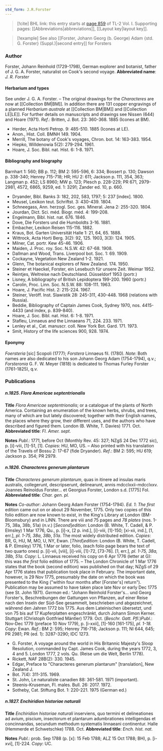 ```yaml
---
std_form: J.R.Forster
---
```


> [!cite] BHL link: this entry starts at [page 859](https://www.biodiversitylibrary.org/page/33120990) of TL-2 Vol. I.
> Supporting pages: [[Abbreviations|abbreviations]], [[Layout key|layout key]].

> [!example] See also [[Forster, Johann Georg (b. George) Adam {std. G. Forster} (Suppl.)|second entry]] for Forsters
### Author

Forster, Johann Reinhold (1729-1798), German explorer and botanist, father of J. G. A. Forster, naturalist on Cook's second voyage. 
**Abbreviated name**: *J. R. Forster*

#### Herbarium and types

See under J. G. A. Forster. – The original drawings for the *Characteres* are now at [[Collection BM|BM]]. In addition there are 131 copper engravings of a planned *Herbarium australe* at [[Collection BM|BM]] and [[Collection LE|LE]]. For further details on manuscripts and drawings see Nissen (644) and Hoare (1971).
*Ref*.: Britten, J. Bot. 23: 360-368. 1885 (Icones at BM).
- Herder, Acta Horti Petrop. 9: 485-510. 1885 (Icones at LE).
- Anon., Hist. Coll. BMNH 149. 1904.
- Merrill, The botany of Cook's voyages, Chron. bot. 14: 163-383. 1954.
- Hiepko, Willdenowia 5(2): 279-294. 1961.
- Hoare, J. Soc. Bibl. nat. Hist. 6: 1-8. 1971.

#### Bibliography and biography

Barnhart 1: 560; BB p. 112; BM 2: 595-596, 6: 334; Bossert p. 130; Dawson p. 338-340; Henrey 715-718; HR; HU 2: 611; Jackson p. 111, 354, 363; Langman p. 452; LS 8960; MW p. 123; Plesch p. 228-229; PR 671, 2979-2981, 4572, 6865, 9259, ed. 1: 3291; Zander ed. 10, p. 660.
- Dryander, Bibl. Banks 3: 182, 202, 583, 1797; 5: 237 \[index\]. 1800.
- Meusel, Lexikon teut. Schriftst. 3: 430-439. 1804.
- Schneegass, Ann. herzogl. Soc. ges. Mineral. Jena 2: 255-320. 1804.
- Jourdan, Dict. Sci. méd. Biogr. méd. 4: 199-208.
- Engelmann, Bibl. hist. nat. 676. 1846.
- Dove, Die Forsters und die Humboldts 3-16. 1881.
- Embacher, Lexikon Reisen 115-116. 1882.
- Kraus, Bot. Garten Universität Halle 1: 21, 64, 65. 1888.
- Wittrock, Acta Horti Berg. 3(2): 92, 125. 1903, 3(3): 124. 1905.
- Milner, Cat. portr. Kew 45-46. 1906.
- Maiden, J. Proc. roy. Soc. N.S.W. 42: 67-68. 1908.
- Dallman and Wood, Trans. Liverpool bot. Soc. 1: 69. 1909.
- Cockayne, Vegetation New Zealand 1-2. 1921.
- Glenn, The botanical explorers of New Zealand. 174. 1950.
- Steiner et Haeckel, Forster, ein Lesebuch für unsere Zeit. Weimar 1952.
- Reintjes, Weltreise nach Deutschland. Düsseldorf 1953 (portr.)
- Lisney, A bibliography of British Lepidoptera 199-200. 1960 (portr.)
- Carolin, Proc. Linn. Soc. N.S.W. 88: 108-111. 1963.
- Hoare, J. Pacific Hist. 2: 215-224. 1967.
- Steiner, Veröff. Inst. Slawistik 28: 245-311, 430-448. 1968 (relations with Russia).
- Beddie, Bibliography of Captain James Cook, Sydney 1970, nos. 4415-4433 (and index, p. 839-840).
- Hoare, J. Soc. Bibl. nat. Hist. 6: 1-8. 1971.
- Stafleu, Linnaeus and the Linnaeans 71, 224. 233. 1971.
- Lenley et al., Cat. manuscr. coll. New York Bot. Gard. 171. 1973.
- Smit, History of the life sciences 900, 928. 1974.

#### Eponymy

*Foersteria* \[sic\] Scopoli (1777); *Forstera* Linnaeus fil. (1780). *Note*: Both names are also dedicated to his son Johann Georg Adam (1754-1794), q.v.; *Forsteronia* G. F. W. Meyer (1818) is dedicated to Thomas Furley Forster (1761-1825), q.v.

### Publications

##### n.1825. Flora Americae septentrionalis

**Title**
*Flora Americae septentrionalis*; or a catalogue of the plants of North America. Containing an enumeration of the known herbs, shrubs, and trees, many of which are but lately discovered; together with their English names, the places where they grow, their different uses, and the authors who have described and figured them. London (B. White, T. Davies) 1771. Oct.
**Abbreviated title**: *Fl. Amer. sept.*

**Notes**
*Publ*.: 1771, before Oct (Monthly Rev. 45: 327; NZgS 24 Dec 1772 sic), p. \[i\]-viii, \[1\]-51, \[1\]. *Copies*: HU, MO, US. – Also printed with his translation of the Travels of Bossu 2: 17-67 (fide Dryander).
*Ref*.: BM 2: 595; HU 619; Jackson p. 354; PR 2979.

##### n.1826. Characteres generum plantarum

**Title**
*Characteres generum plantarum*, quas in itinere ad insulas maris australis, collegerunt, descripserunt, delinearunt, annis mdcclxxii-mdcclxxv. Joannes Reinoldus Forster... et Georgius Forster, London s.d. \[1775\] Fol.
**Abbreviated title**: *Char. gen. pl.*

**Notes**
*Co-author*: Johann Georg Adam Forster (1754-1794).
*Ed. 1*: *The first* edition came out on or about 29 November, 1775. Only two copies of this folio edition are now known to exist, in the King's Library at London (BM-Bloomsbury) and in LINN. There are viii and 75 pages and *78 plates* (nos. 1-75, 38a, 38b, 51a) (*n.v.*)
\[*Second*\]*edition*: London (B. White, T. Cadell, & P. Elmsley) 1 Mar 1776, Qu., p. \[i\]-x, \[2 p. ind.\], \[i\]-viii, \[1\]-150; \[xi-xii, ind.\], \[1, err.\], *pl. 1-75, 38a*, *38b*, *51a*. The most widely distributed edition. *Copies*: BR, G, HU, M, MO, U, NY, Ewan.
\[*Third*\]*edition*: London (B. White, T. Cadell, & P. Elmsley) 1776, 1 Mar or later, folio, (each folio page bears the text of two quarto ones) p. \[i\]-vii, \[viii\], \[i\]-viii, \[1\]-72, \[73-76\]. \[1, err.\], *pl. 1-75, 38a, 38b, 51a. Copy*: L.
Linnaeus received his copy on 6 Apr 1776 (letter at G): this was *the first* folio edition of 1775. – The London Chronicle of 1 Mar 1776 states that the book (second edition) was published on that day; NZgS of 29 Apr 1776 states that publication took place in February. The important date, however, is 29 Nov 1775, presumably the date on which the book was presented to the King ("within four months after \[Forster's\] return"). Publication may be assumed to have taken place late Nov or early Dec 1775 (see St. John 1971).
*German* ed.: "Johann Reinhold Forster's... und Georg Forster's, Beschreibungen der Gattungen von Pflanzen, auf einer Reise nach den Inseln der Süd-See gesammelt, beschrieben und abgezeichnet, während den Jahren 1772 bis 1775. Aus dem Lateinischen übersetzt, und von 75 bis auf 17 Kupferplatten engeschränkt, durch Johann Simon Kerner. Stuttgart (Christoph Gottfried Mäntler) 1779. Oct. (*Beschr. Gatt. Pfl.*)*Publ*.: Nov-Dec 1779 (preface 10 Nov 1779), p. \[i-xxii\], \[1\]-160 \[161-175\], *pl. 1-18. Copy*: Ewan.
*Ref*.: BM 2: 595; Henrey 716-718; Jackson p. 111; NI 644, 645; PR 2981; PR (ed. 1): 3287-3290; IDC 1273.
- G. Forster, A voyage around the world in His Britannic Majesty's Sloop Resolution, commanded by Capt. James Cook, during the years 1772, 3, 4 and 5. London 1777, 2 vols. Qu. (Reise um die Welt, Berlin 1778).
- Rickett, NAF 28B(2): 330. 1945.
- Edgar, Preface to "Characteres generum plantarum" \[translation\], New Zealand J.
- Bot. 7(4): 311-315. 1969.
- St. John, Le naturaliste canadien 88: 361-581. 1971 (important).
- Steenis-Kruseman, Fl. males. Bull. 26: 2017. 1972.
- Sotheby, Cat. Stiftung Bot. 1: 220-221. 1975 (German ed.)

##### n.1827. Enchiridion historiae naturali

**Title**
*Enchiridion historiae naturali* inserviens, quo termini et delineationes ad avium, piscium, insectorum et plantarum adumbrationes intelligendas et concinnandas, secundum methodum systematis linnaeani continentur. Halle (Hemmerde et Schwetschke) 1788. Oct.
**Abbreviated title**: *Ench. hist. nat.*

**Notes**
*Publ*.: prob. Sep 1788 (p. \[x\]: 15 Feb 1788; ALZ 15 Oct 1788; BH), p. \[i-xvi\], \[1\]-224.
*Copy*: UC.

